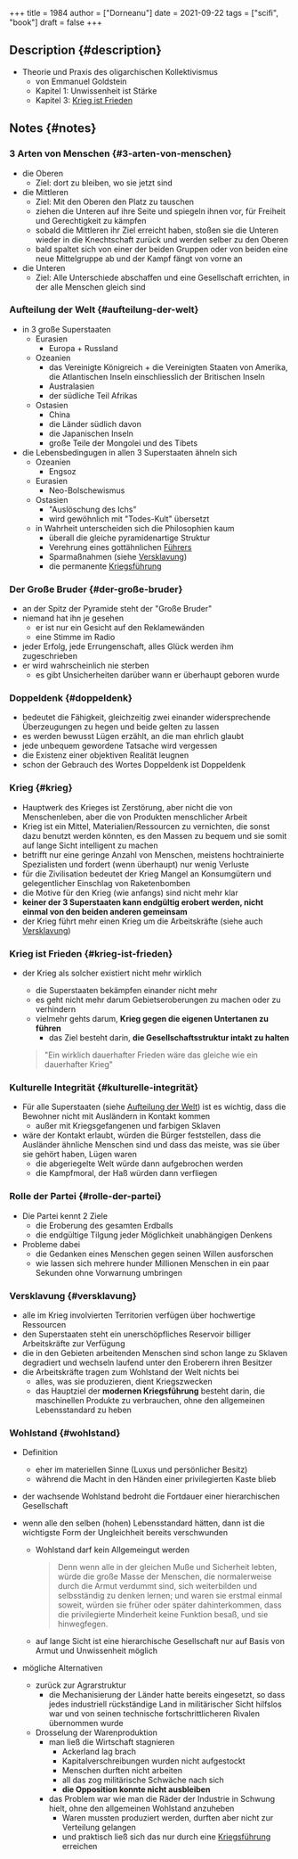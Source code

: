 +++
title = 1984
author = ["Dorneanu"]
date = 2021-09-22
tags = ["scifi", "book"]
draft = false
+++

## Description {#description}

-   Theorie und Praxis des oligarchischen Kollektivismus
    -   von Emmanuel Goldstein
    -   Kapitel 1: Unwissenheit ist Stärke
    -   Kapitel 3: [Krieg ist Frieden](#krieg-ist-frieden)


## Notes {#notes}


### 3 Arten von Menschen {#3-arten-von-menschen}

-   die Oberen
    -   Ziel: dort zu bleiben, wo sie jetzt sind
-   die Mittleren
    -   Ziel: Mit den Oberen den Platz zu tauschen
    -   ziehen die Unteren auf ihre Seite und spiegeln ihnen vor, für Freiheit und Gerechtigkeit zu kämpfen
    -   sobald die Mittleren ihr Ziel erreicht haben, stoßen sie die Unteren wieder in die Knechtschaft zurück und werden selber zu den Oberen
    -   bald spaltet sich von einer der beiden Gruppen oder von beiden eine neue Mittelgruppe ab und der Kampf fängt von vorne an
-   die Unteren
    -   Ziel: Alle Unterschiede abschaffen und eine Gesellschaft errichten, in der alle Menschen gleich sind


### Aufteilung der Welt {#aufteilung-der-welt}

-   in 3 große Superstaaten
    -   Eurasien
        -   Europa + Russland
    -   Ozeanien
        -   das Vereinigte Königreich + die Vereinigten Staaten von Amerika, die Atlantischen Inseln einschliesslich der Britischen Inseln
        -   Australasien
        -   der südliche Teil Afrikas
    -   Ostasien
        -   China
        -   die Länder südlich davon
        -   die Japanischen Inseln
        -   große Teile der Mongolei und des Tibets
-   die Lebensbedingugen in allen 3 Superstaaten ähneln sich
    -   Ozeanien
        -   Engsoz
    -   Eurasien
        -   Neo-Bolschewismus
    -   Ostasien
        -   "Auslöschung des Ichs"
        -   wird gewöhnlich mit "Todes-Kult" übersetzt
    -   in Wahrheit unterscheiden sich die Philosophien kaum
        -   überall die gleiche pyramidenartige Struktur
        -   Verehrung eines gottähnlichen [Führers](#der-große-bruder)
        -   Sparmaßnahmen (siehe [Versklavung](#versklavung))
        -   die permanente [Kriegsführung](#krieg)


### Der Große Bruder {#der-große-bruder}

-   an der Spitz der Pyramide steht der "Große Bruder"
-   niemand hat ihn je gesehen
    -   er ist nur ein Gesicht auf den Reklamewänden
    -   eine Stimme im Radio
-   jeder Erfolg, jede Errungenschaft, alles Glück werden ihm zugeschrieben
-   er wird wahrscheinlich nie sterben
    -   es gibt Unsicherheiten darüber wann er überhaupt geboren wurde


### Doppeldenk {#doppeldenk}

-   bedeutet die Fähigkeit, gleichzeitig zwei einander widersprechende Überzeugungen zu hegen und beide gelten zu lassen
-   es werden bewusst Lügen erzählt, an die man ehrlich glaubt
-   jede unbequem gewordene Tatsache wird vergessen
-   die Existenz einer objektiven Realität leugnen
-   schon der Gebrauch des Wortes Doppeldenk ist Doppeldenk


### Krieg {#krieg}

-   Hauptwerk des Krieges ist Zerstörung, aber nicht die von Menschenleben, aber die von Produkten menschlicher Arbeit
-   Krieg ist ein Mittel, Materialien/Ressourcen zu vernichten, die sonst dazu benutzt werden könnten, es den Massen zu bequem und sie somit auf lange Sicht intelligent zu machen
-   betrifft nur eine geringe Anzahl von Menschen, meistens hochtrainierte Spezialisten und fordert (wenn überhaupt) nur wenig Verluste
-   für die Zivilisation bedeutet der Krieg Mangel an Konsumgütern und gelegentlicher Einschlag von Raketenbomben
-   die Motive für den Krieg (wie anfangs) sind nicht mehr klar
-   **keiner der 3 Superstaaten kann endgültig erobert werden, nicht einmal von den beiden anderen gemeinsam**
-   der Krieg führt mehr einen Krieg um die Arbeitskräfte (siehe auch [Versklavung](#versklavung))


### Krieg ist Frieden {#krieg-ist-frieden}

-   der Krieg als solcher existiert nicht mehr wirklich

    -   die Superstaaten bekämpfen einander nicht mehr
    -   es geht nicht mehr darum Gebietseroberungen zu machen oder zu verhindern
    -   vielmehr gehts darum, **Krieg gegen die eigenen Untertanen zu führen**
        -   das Ziel besteht darin, **die Gesellschaftsstruktur intakt zu halten**

    > "Ein wirklich dauerhafter Frieden wäre das gleiche wie ein dauerhafter Krieg"


### Kulturelle Integrität {#kulturelle-integrität}

-   Für alle Superstaaten (siehe [Aufteilung der Welt](#aufteilung-der-welt)) ist es wichtig, dass die Bewohner nicht mit Ausländern in Kontakt kommen
    -   außer mit Kriegsgefangenen und farbigen Sklaven
-   wäre der Kontakt erlaubt, würden die Bürger feststellen, dass die Ausländer ähnliche Menschen sind und dass das meiste, was sie über sie gehört haben, Lügen waren
    -   die abgeriegelte Welt würde dann aufgebrochen werden
    -   die Kampfmoral, der Haß würden dann verfliegen


### Rolle der Partei {#rolle-der-partei}

-   Die Partei kennt 2 Ziele
    -   die Eroberung des gesamten Erdballs
    -   die endgültige Tilgung jeder Möglichkeit unabhängigen Denkens
-   Probleme dabei
    -   die Gedanken eines Menschen gegen seinen Willen ausforschen
    -   wie lassen sich mehrere hunder Millionen Menschen in ein paar Sekunden ohne Vorwarnung umbringen


### Versklavung {#versklavung}

-   alle im Krieg involvierten Territorien verfügen über hochwertige Ressourcen
-   den Superstaaten steht ein unerschöpfliches Reservoir billiger Arbeitskräfte zur Verfügung
-   die in den Gebieten arbeitenden Menschen sind schon lange zu Sklaven degradiert und wechseln laufend unter den Eroberern ihren Besitzer
-   die Arbeitskräfte tragen zum Wohlstand der Welt nichts bei
    -   alles, was sie produzieren, dient Kriegszwecken
    -   das Hauptziel der **modernen Kriegsführung** besteht darin, die maschinellen Produkte zu verbrauchen, ohne den allgemeinen Lebensstandard zu heben


### Wohlstand {#wohlstand}

-   Definition
    -   eher im materiellen Sinne (Luxus und persönlicher Besitz)
    -   während die Macht in den Händen einer privilegierten Kaste blieb
-   der wachsende Wohlstand bedroht die Fortdauer einer hierarchischen Gesellschaft
-   wenn alle den selben (hohen) Lebensstandard hätten, dann ist die wichtigste Form der Ungleichheit bereits verschwunden
    -   Wohlstand darf kein Allgemeingut werden

        > Denn wenn alle in der gleichen Muße und Sicherheit lebten, würde die große
        > Masse der Menschen, die normalerweise durch die Armut verdummt sind, sich
        > weiterbilden und selbsständig zu denken lernen; und waren sie erstmal einmal
        > soweit, würden sie früher oder später dahinterkommen, dass die privilegierte
        > Minderheit keine Funktion besaß, und sie hinwegfegen.

    -   auf lange Sicht ist eine hierarchische Gesellschaft nur auf Basis von Armut und Unwissenheit möglich

-   mögliche Alternativen
    -   zurück zur Agrarstruktur
        -   die Mechanisierung der Länder hatte bereits eingesetzt, so dass jedes industriell rückständige Land in militärischer Sicht hilfslos war und von seinen technische fortschrittlicheren Rivalen übernommen wurde
    -   Drosselung der Warenproduktion
        -   man ließ die Wirtschaft stagnieren
            -   Ackerland lag brach
            -   Kapitalverschreibungen wurden nicht aufgestockt
            -   Menschen durften nicht arbeiten
            -   all das zog militärische Schwäche nach sich
            -   **die Opposition konnte nicht ausbleiben**
        -   das Problem war wie man die Räder der Industrie in Schwung hielt, ohne den allgemeinen Wohlstand anzuheben
            -   Waren mussten produziert werden, durften aber nicht zur Verteilung gelangen
            -   und praktisch ließ sich das nur durch eine [Kriegsführung](#krieg) erreichen
